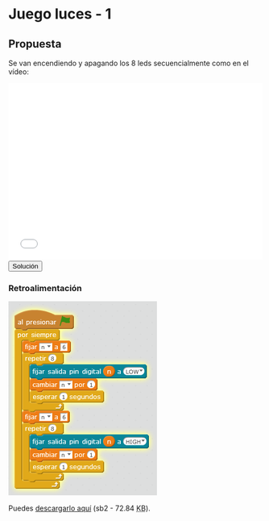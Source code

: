 
# Juego luces - 1

## Propuesta

Se van encendiendo y apagando los 8 leds secuencialmente como en el vídeo:

<iframe width="100%" height="350" src="//www.youtube.com/embed/Ov_jvJmqTX8" frameborder="0"></iframe>

<script type="text/javascript">var feedback41_93text = "Solución";</script><input type="button" name="toggle-feedback-41_93" value="Solución" class="feedbackbutton" onclick="$exe.toggleFeedback(this,false);return false" />

### Retroalimentación

<img src="img/juegoleds1.png" height="385" />

Puedes [descargarlo aquí](juegoleds.sb2) (sb2 - 72.84 <abbr lang="en" title="KiloBytes">KB</abbr>).

